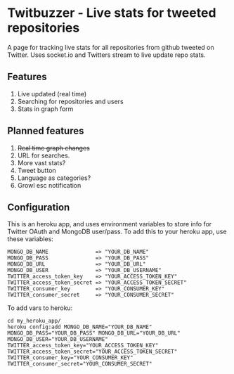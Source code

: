 # Twitbuzzer - Live stats for tweeted repositories

A page for tracking live stats for all repositories from github tweeted on Twitter. 
Uses socket.io and Twitters stream to live update repo stats.

## Features

1. Live updated (real time)
2. Searching for repositories and users
3. Stats in graph form


## Planned features
1. ~~Real time graph changes~~
2. URL for searches. 
3. More vast stats?
4. Tweet button
5. Language as categories?
6. Growl esc notification 


## Configuration
This is an heroku app, and uses environment variables to store info for Twitter OAuth and MongoDB user/pass. 
To add this to your heroku app, use these variables:

```
MONGO_DB_NAME               => "YOUR_DB_NAME"
MONGO_DB_PASS               => "YOUR_DB_PASS"
MONGO_DB_URL                => "YOUR_DB_URL"
MONGO_DB_USER               => "YOUR_DB_USERNAME"
TWITTER_access_token_key    => "YOUR_ACCESS_TOKEN_KEY"
TWITTER_access_token_secret => "YOUR_ACCESS_TOKEN_SECRET"
TWITTER_consumer_key        => "YOUR_CONSUMER_KEY"
TWITTER_consumer_secret     => "YOUR_CONSUMER_SECRET"
```

To add vars to heroku:

```
cd my_heroku_app/
heroku config:add MONGO_DB_NAME="YOUR_DB_NAME" MONGO_DB_PASS="YOUR_DB_PASS" MONGO_DB_URL="YOUR_DB_URL" MONGO_DB_USER="YOUR_DB_USERNAME" TWITTER_access_token_key="YOUR_ACCESS_TOKEN_KEY" TWITTER_access_token_secret="YOUR_ACCESS_TOKEN_SECRET" TWITTER_consumer_key="YOUR_CONSUMER_KEY" TWITTER_consumer_secret="YOUR_CONSUMER_SECRET"
```



